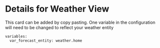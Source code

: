 # Details for Weather View

This card can be added by copy pasting.  One variable in the configuration will need to be changed to reflect your weather entity

```
variables:
  var_forecast_entity: weather.home
```

